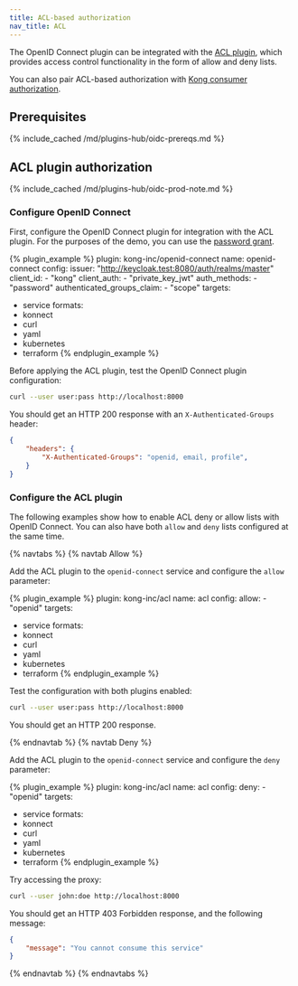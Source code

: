 ```yaml
---
title: ACL-based authorization
nav_title: ACL
---
```


The OpenID Connect plugin can be integrated with the [ACL plugin](/hub/kong-inc/acl/), which provides
access control functionality in the form of allow and deny lists.

You can also pair ACL-based authorization with 
[Kong consumer authorization](/hub/kong-inc/openid-connect/how-to/authorization/consumer/).

## Prerequisites

{% include_cached /md/plugins-hub/oidc-prereqs.md %}

## ACL plugin authorization

{% include_cached /md/plugins-hub/oidc-prod-note.md %}

### Configure OpenID Connect

First, configure the OpenID Connect plugin for integration with the ACL plugin.
For the purposes of the demo, you can use the 
[password grant](/hub/kong-inc/openid-connect/how-to/authentication/password-grant/).

<!-- vale off-->
{% plugin_example %}
plugin: kong-inc/openid-connect
name: openid-connect
config:
  issuer: "http://keycloak.test:8080/auth/realms/master"
  client_id: 
    - "kong"
  client_auth: 
    - "private_key_jwt"
  auth_methods:
    - "password"
  authenticated_groups_claim:
    - "scope"
targets:
  - service
formats:
  - konnect
  - curl
  - yaml
  - kubernetes
  - terraform
{% endplugin_example %}
<!--vale on -->

Before applying the ACL plugin, test the OpenID Connect plugin configuration:

```bash
curl --user user:pass http://localhost:8000
```

You should get an HTTP 200 response with an `X-Authenticated-Groups` header:

```json
{
    "headers": {
        "X-Authenticated-Groups": "openid, email, profile",
    }
}
```

### Configure the ACL plugin

The following examples show how to enable ACL deny or allow lists with OpenID Connect. 
You can also have both `allow` and `deny` lists configured at the same time.

{% navtabs %}
{% navtab Allow %}

Add the ACL plugin to the `openid-connect` service and configure the `allow` parameter:

<!-- vale off-->
{% plugin_example %}
plugin: kong-inc/acl
name: acl
config:
  allow:
    - "openid"
targets:
  - service
formats:
  - konnect
  - curl
  - yaml
  - kubernetes
  - terraform
{% endplugin_example %}
<!--vale on -->

Test the configuration with both plugins enabled:

```bash
curl --user user:pass http://localhost:8000
```

You should get an HTTP 200 response.

{% endnavtab %}
{% navtab Deny %}

Add the ACL plugin to the `openid-connect` service and configure the `deny` parameter:

<!-- vale off-->
{% plugin_example %}
plugin: kong-inc/acl
name: acl
config:
  deny:
    - "openid"
targets:
  - service
formats:
  - konnect
  - curl
  - yaml
  - kubernetes
  - terraform
{% endplugin_example %}
<!--vale on -->

Try accessing the proxy:

```bash
curl --user john:doe http://localhost:8000
```

You should get an HTTP 403 Forbidden response, and the following message:

```json
{
    "message": "You cannot consume this service"
}
```

{% endnavtab %}
{% endnavtabs %}
